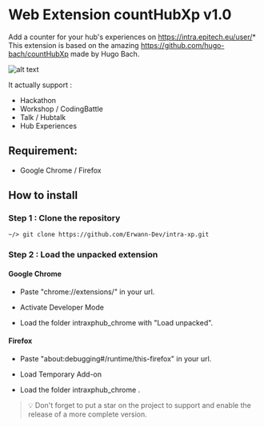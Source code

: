 # Web Extension countHubXp v1.0

Add a counter for your hub's experiences on https://intra.epitech.eu/user/*
This extension is based on the amazing https://github.com/hugo-bach/countHubXp made by Hugo Bach.

![alt text](https://nsa40.casimages.com/img/2021/02/22//210222040503169949.jpg)

It actually support :

- Hackathon
- Workshop / CodingBattle
- Talk / Hubtalk
- Hub Experiences

## Requirement:

- Google Chrome / Firefox

## How to install

### Step 1 : Clone the repository

```
~/> git clone https://github.com/Erwann-Dev/intra-xp.git
```

### Step 2 : Load the unpacked extension

#### Google Chrome

- Paste "chrome://extensions/" in your url.

- Activate Developer Mode

- Load the folder intraxphub_chrome with "Load unpacked".

#### Firefox

- Paste "about:debugging#/runtime/this-firefox" in your url.

- Load Temporary Add-on

- Load the folder intraxphub_chrome .

> :bulb: Don't forget to put a star on the project to support and enable the release of a more complete version.
